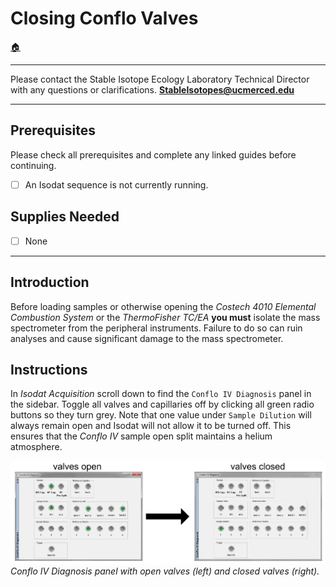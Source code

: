 # Closing Conflo Valves

[🏠](../README.md)

***

Please contact the Stable Isotope Ecology Laboratory Technical Director with any questions or clarifications. **StableIsotopes@ucmerced.edu**

***

## Prerequisites 

Please check all prerequisites and complete any linked guides before continuing.

- [ ] An Isodat sequence is not currently running.

## Supplies Needed

- [ ] None

*** 

## Introduction

Before loading samples or otherwise opening the *Costech 4010 Elemental Combustion System* or the *ThermoFisher TC/EA* **you must** isolate the mass spectrometer from the peripheral instruments. Failure to do so can ruin analyses and cause significant damage to the mass spectrometer. 

## Instructions

In *Isodat Acquisition* scroll down to find the `Conflo IV Diagnosis` panel in the sidebar. Toggle all valves and capillaries off by clicking all green radio buttons so they turn grey. Note that one value under `Sample Dilution` will always remain open and Isodat will not allow it to be turned off. This ensures that the *Conflo IV* sample open split maintains a helium atmosphere. 

![](../figures/isodat/conflo_valves.jpg)
*Conflo IV Diagnosis panel with open valves (left) and closed valves (right).*

